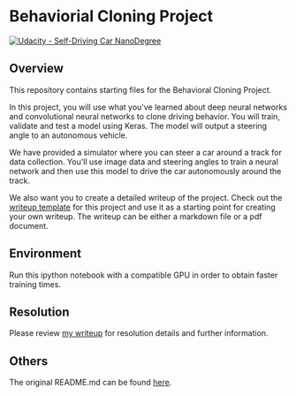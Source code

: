 # Behaviorial Cloning Project

[![Udacity - Self-Driving Car NanoDegree](https://s3.amazonaws.com/udacity-sdc/github/shield-carnd.svg)](http://www.udacity.com/drive)

Overview
---
This repository contains starting files for the Behavioral Cloning Project.

In this project, you will use what you've learned about deep neural networks and convolutional neural networks to clone driving behavior. You will train, validate and test a model using Keras. The model will output a steering angle to an autonomous vehicle.

We have provided a simulator where you can steer a car around a track for data collection. You'll use image data and steering angles to train a neural network and then use this model to drive the car autonomously around the track.

We also want you to create a detailed writeup of the project. Check out the [writeup template](https://github.com/udacity/CarND-Behavioral-Cloning-P3/blob/master/writeup_template.md) for this project and use it as a starting point for creating your own writeup. The writeup can be either a markdown file or a pdf document.

Environment
---
Run this ipython notebook with a compatible GPU in order to obtain faster training times.

Resolution
---
Please review [my writeup](https://github.com/gtoran/CarND-Behavioral-Cloning-P3/blob/master/writeup_report.md) for resolution details and further information.

Others
---
The original README.md can be found [here](https://github.com/gtoran/CarND-Behavioral-Cloning-P3/blob/master/ref/README.md).